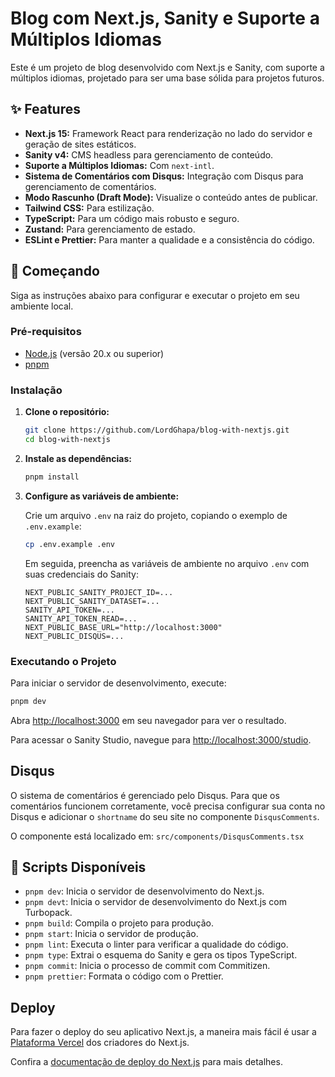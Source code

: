 # Blog com Next.js, Sanity e Suporte a Múltiplos Idiomas

Este é um projeto de blog desenvolvido com Next.js e Sanity, com suporte a múltiplos idiomas, projetado para ser uma base sólida para projetos futuros.

## ✨ Features

- **Next.js 15:** Framework React para renderização no lado do servidor e geração de sites estáticos.
- **Sanity v4:** CMS headless para gerenciamento de conteúdo.
- **Suporte a Múltiplos Idiomas:** Com `next-intl`.
- **Sistema de Comentários com Disqus:** Integração com Disqus para gerenciamento de comentários.
- **Modo Rascunho (Draft Mode):** Visualize o conteúdo antes de publicar.
- **Tailwind CSS:** Para estilização.
- **TypeScript:** Para um código mais robusto e seguro.
- **Zustand:** Para gerenciamento de estado.
- **ESLint e Prettier:** Para manter a qualidade e a consistência do código.

## 🚀 Começando

Siga as instruções abaixo para configurar e executar o projeto em seu ambiente local.

### Pré-requisitos

- [Node.js](https://nodejs.org/en/) (versão 20.x ou superior)
- [pnpm](https://pnpm.io/installation)

### Instalação

1. **Clone o repositório:**

   ```bash
   git clone https://github.com/LordGhapa/blog-with-nextjs.git
   cd blog-with-nextjs
   ```

2. **Instale as dependências:**

   ```bash
   pnpm install
   ```

3. **Configure as variáveis de ambiente:**

   Crie um arquivo `.env` na raiz do projeto, copiando o exemplo de `.env.example`:

   ```bash
   cp .env.example .env
   ```

   Em seguida, preencha as variáveis de ambiente no arquivo `.env` com suas credenciais do Sanity:

   ```
   NEXT_PUBLIC_SANITY_PROJECT_ID=...
   NEXT_PUBLIC_SANITY_DATASET=...
   SANITY_API_TOKEN=...
   SANITY_API_TOKEN_READ=...
   NEXT_PUBLIC_BASE_URL="http://localhost:3000"
   NEXT_PUBLIC_DISQUS=...
   ```

### Executando o Projeto

Para iniciar o servidor de desenvolvimento, execute:

```bash
pnpm dev
```

Abra [http://localhost:3000](http://localhost:3000) em seu navegador para ver o resultado.

Para acessar o Sanity Studio, navegue para [http://localhost:3000/studio](http://localhost:3000/studio).

## Disqus

O sistema de comentários é gerenciado pelo Disqus. Para que os comentários funcionem corretamente, você precisa configurar sua conta no Disqus e adicionar o `shortname` do seu site no componente `DisqusComments`.

O componente está localizado em: `src/components/DisqusComments.tsx`

## 📜 Scripts Disponíveis

- `pnpm dev`: Inicia o servidor de desenvolvimento do Next.js.
- `pnpm devt`: Inicia o servidor de desenvolvimento do Next.js com Turbopack.
- `pnpm build`: Compila o projeto para produção.
- `pnpm start`: Inicia o servidor de produção.
- `pnpm lint`: Executa o linter para verificar a qualidade do código.
- `pnpm type`: Extrai o esquema do Sanity e gera os tipos TypeScript.
- `pnpm commit`: Inicia o processo de commit com Commitizen.
- `pnpm prettier`: Formata o código com o Prettier.

## Deploy

Para fazer o deploy do seu aplicativo Next.js, a maneira mais fácil é usar a [Plataforma Vercel](https://vercel.com/new?utm_medium=default-template&filter=next.js&utm_source=create-next-app&utm_campaign=create-next-app-readme) dos criadores do Next.js.

Confira a [documentação de deploy do Next.js](https://nextjs.org/docs/app/building-your-application/deploying) para mais detalhes.
